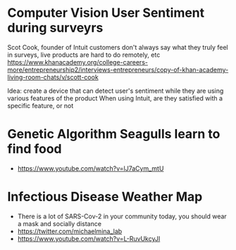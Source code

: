 # Computer Vision User Sentiment during surveyrs
Scot Cook, founder of Intuit customers don't always say what they truly feel in surveys, live products are hard to do remotely, etc
https://www.khanacademy.org/college-careers-more/entrepreneurship2/interviews-entrepreneurs/copy-of-khan-academy-living-room-chats/v/scott-cook

Idea: create a device that can detect user's sentiment while they are using various features of the product
When using Intuit, are they satisfied with a specific feature, or not

# Genetic Algorithm Seagulls learn to find food
- https://www.youtube.com/watch?v=lJ7aCym_mtU

# Infectious Disease Weather Map
- There is a lot of SARS-Cov-2 in your community today, you should wear a mask and socially distance
- https://twitter.com/michaelmina_lab
- https://www.youtube.com/watch?v=L-RuvUkcyJI
